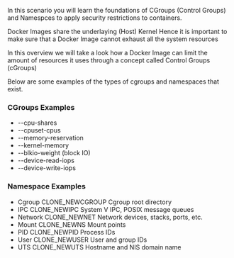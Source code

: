 
In this scenario you will learn the foundations of CGroups (Control Groups) and Namespces to apply security restrictions to containers.

Docker Images share the underlaying (Host) Kernel
Hence it is important to make sure that a Docker Image
cannot exhaust all the system resources

In this overview we will take a look how a Docker Image
can limit the amount of resources it uses through a concept
called Control Groups (cGroups)

Below are some examples of the types of cgroups and namespaces that exist.

### CGroups Examples
-   --cpu-shares
-  --cpuset-cpus
-  --memory-reservation
-  --kernel-memory
-  --blkio-weight (block IO)
-  --device-read-iops
-  --device-write-iops

### Namespace Examples
- Cgroup      CLONE_NEWCGROUP   Cgroup root directory
- IPC         CLONE_NEWIPC      System V IPC, POSIX message queues
- Network     CLONE_NEWNET      Network devices, stacks, ports, etc.
- Mount       CLONE_NEWNS       Mount points
- PID         CLONE_NEWPID      Process IDs
- User        CLONE_NEWUSER     User and group IDs
- UTS         CLONE_NEWUTS      Hostname and NIS domain name


